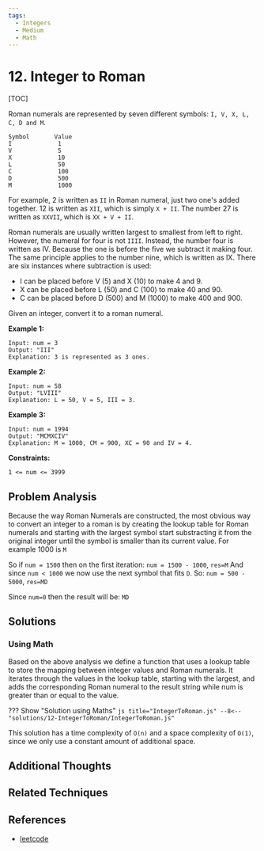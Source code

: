 ```yaml
---
tags:
  - Integers
  - Medium
  - Math
---
```


# 12. Integer to Roman

[TOC]

Roman numerals are represented by seven different symbols: `I, V, X, L, C, D and M`.

```
Symbol       Value
I             1
V             5
X             10
L             50
C             100
D             500
M             1000
```

For example, 2 is written as `II` in Roman numeral, just two one's added together. 12 is written as `XII`, which is simply `X + II`. The number 27 is written as `XXVII`, which is `XX + V + II`.

Roman numerals are usually written largest to smallest from left to right. However, the numeral for four is not `IIII`. Instead, the number four is written as IV. Because the one is before the five we subtract it making four. The same principle applies to the number nine, which is written as IX. There are six instances where subtraction is used:

- I can be placed before V (5) and X (10) to make 4 and 9.
- X can be placed before L (50) and C (100) to make 40 and 90.
- C can be placed before D (500) and M (1000) to make 400 and 900.

Given an integer, convert it to a roman numeral.

**Example 1:**

```
Input: num = 3
Output: "III"
Explanation: 3 is represented as 3 ones.
```

**Example 2:**

```
Input: num = 58
Output: "LVIII"
Explanation: L = 50, V = 5, III = 3.
```

**Example 3:**

```
Input: num = 1994
Output: "MCMXCIV"
Explanation: M = 1000, CM = 900, XC = 90 and IV = 4.
```

**Constraints:**

```
1 <= num <= 3999
```

## Problem Analysis

Because the way Roman Numerals are constructed, the most obvious way to convert an integer to a roman is by creating the lookup table for Roman numerals and starting with the largest symbol start substracting it from the original integer until the symbol is smaller than its current value. For example 1000 is `M`

So if `num = 1500` then on the first iteration: `num = 1500 - 1000`, `res=M`
And since `num < 1000` we now use the next symbol that fits `D`. So: `num = 500 - 5000`, `res=MD`

Since `num=0` then the result will be: `MD`

## Solutions

### Using Math

Based on the above analysis we define a function that uses a lookup table to store the mapping between integer values and Roman numerals. It iterates through the values in the lookup table, starting with the largest, and adds the corresponding Roman numeral to the result string while num is greater than or equal to the value.

??? Show "Solution using Maths"
`js title="IntegerToRoman.js"
    --8<-- "solutions/12-IntegerToRoman/IntegerToRoman.js"
    `

This solution has a time complexity of `O(n)` and a space complexity of `O(1)`, since we only use a constant amount of additional space.

## Additional Thoughts

## Related Techniques

## References

- [leetcode](https://leetcode.com/problems/integer-to-roman/)
